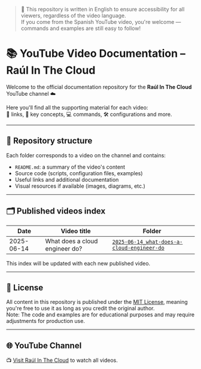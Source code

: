 > 🔹 This repository is written in English to ensure accessibility for all viewers, regardless of the video language.  
> If you come from the Spanish YouTube video, you're welcome — commands and examples are still easy to follow!

# 📚 YouTube Video Documentation – Raúl In The Cloud

Welcome to the official documentation repository for the **Raúl In The Cloud** YouTube channel ☁️

Here you'll find all the supporting material for each video:  
🔗 links, 🧠 key concepts, 💻 commands, 🛠️ configurations and more.

---

## 📂 Repository structure

Each folder corresponds to a video on the channel and contains:

- `README.md`: a summary of the video's content
- Source code (scripts, configuration files, examples)
- Useful links and additional documentation
- Visual resources if available (images, diagrams, etc.)

---

## 🗂️ Published videos index

| Date       | Video title                        | Folder                                                  |
|------------|------------------------------------|----------------------------------------------------------|
| 2025-06-14 | What does a cloud engineer do?     | [`2025-06-14_what-does-a-cloud-engineer-do`](./2025-06-14_what-does-a-cloud-engineer-do) |

This index will be updated with each new published video.

---

## 📝 License

All content in this repository is published under the [MIT License](./LICENSE), meaning you're free to use it as long as you credit the original author.  
Note: The code and examples are for educational purposes and may require adjustments for production use.

---

## 🌐 YouTube Channel

📺 [Visit Raúl In The Cloud](https://youtube.com/@raulinthecloud) to watch all videos.
